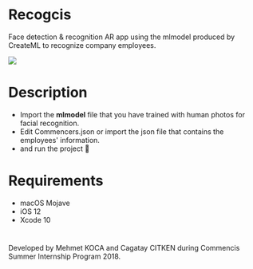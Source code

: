 # Recogcis
Face detection &amp; recognition AR app using the mlmodel produced by CreateML to recognize company employees.

![](example-app.gif)

# Description

* Import the **mlmodel** file that you have trained with human photos for facial recognition.
* Edit Commencers.json or import the json file that contains the employees' information.
* and run the project 🚀

# Requirements
* macOS Mojave
* iOS 12
* Xcode 10

# #
Developed by Mehmet KOCA and Cagatay CITKEN during Commencis Summer Internship Program 2018.

